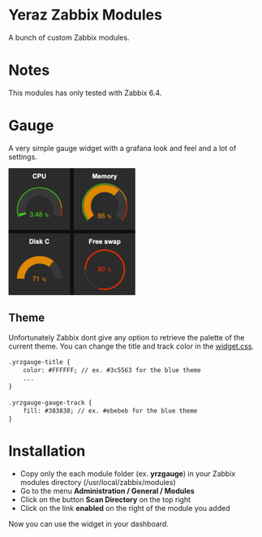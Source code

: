 # Yeraz Zabbix Modules

A bunch of custom Zabbix modules.

# Notes

This modules has only tested with Zabbix 6.4.

# Gauge

A very simple gauge widget with a grafana look and feel and a lot of settings.

<img src="ressources/readme/gauges.png" width="250"  />

## Theme

Unfortunately Zabbix dont give any option to retrieve the palette of the current theme. You can change the title and track color in the
[widget.css](assets/css/widget.css).

```
.yrzgauge-title {
    color: #FFFFFF; // ex. #3c5563 for the blue theme
    ...
}

.yrzgauge-gauge-track {
    fill: #383838; // ex. #ebebeb for the blue theme
}
```

# Installation

* Copy only the each module folder (ex. **yrzgauge**) in your Zabbix modules directory (/usr/local/zabbix/modules)
* Go to the menu **Administration / General / Modules**
* Click on the button **Scan Directory** on the top right
* Click on the link **enabled** on the right of the module you added

Now you can use the widget in your dashboard.
